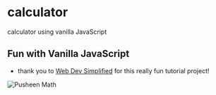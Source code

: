 # calculator
calculator using vanilla JavaScript


## Fun with Vanilla JavaScript
- thank you to [Web Dev Simplified](https://www.youtube.com/watch?v=j59qQ7YWLxw&t=1501s) for this really fun tutorial project!

![Pusheen Math](https://i.ytimg.com/vi/3nk7q863rhM/maxresdefault.jpg)
